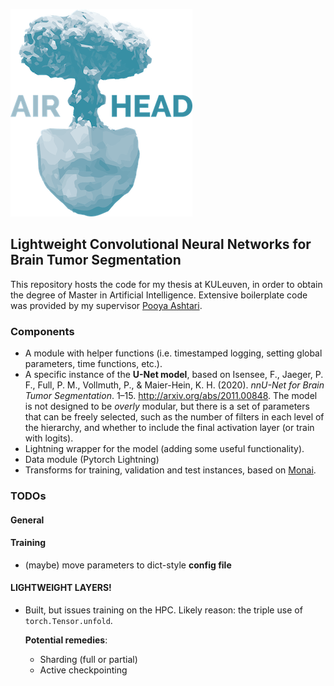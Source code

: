 ![](docs/airhead_logo.png)
 
## Lightweight Convolutional Neural Networks for Brain Tumor Segmentation  

This repository hosts the code for my thesis at KULeuven, in order to obtain the degree of Master in Artificial Intelligence. Extensive boilerplate code was provided by my supervisor [Pooya Ashtari](https://www.kuleuven.be/wieiswie/nl/person/00129604).

### Components

* A module with helper functions (i.e. timestamped logging, setting global parameters, time functions, etc.).
* A specific instance of the **U-Net model**, based on Isensee, F., Jaeger, P. F., Full, P. M., Vollmuth, P., & Maier-Hein, K. H. (2020). _nnU-Net for Brain Tumor Segmentation_. 1–15. http://arxiv.org/abs/2011.00848. The model is not designed to be *overly* modular, but there is a set of parameters that can be freely selected, such as the number of filters in each level of the hierarchy, and whether to include the final activation layer (or train with logits).
* Lightning wrapper for the model (adding some useful functionality).
* Data module (Pytorch Lightning)
* Transforms for training, validation and test instances, based on [Monai](https://monai.io/).


### TODOs  

#### General

#### Training
  * (maybe) move parameters to dict-style **config file**  
  
#### LIGHTWEIGHT LAYERS!
  * Built, but issues training on the HPC. Likely reason: the triple use of `torch.Tensor.unfold`. 
    
    **Potential remedies**:
    - Sharding (full or partial)
    - Active checkpointing